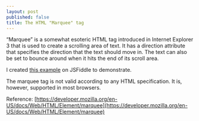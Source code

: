 ```yaml
---
layout: post
published: false
title: The HTML "Marquee" tag
---
```

“Marquee” is a somewhat esoteric HTML tag introduced in Internet Explorer 3 that is used to create a scrolling area of text. It has a direction attribute that specifies the direction that the text should move in. The text can also be set to bounce around when it hits the end of its scroll area.

I created [this example](http://jsfiddle.net/dmerica/bcyr75o0/2/) on JSFiddle to demonstrate.

The marquee tag is not valid according to any HTML specification. It is, however, supported in most browsers.

Reference: [https://developer.mozilla.org/en-US/docs/Web/HTML/Element/marquee](https://developer.mozilla.org/en-US/docs/Web/HTML/Element/marquee)
